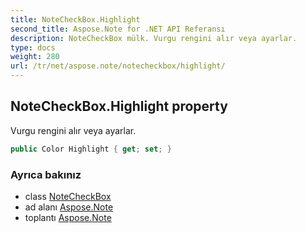 ```yaml
---
title: NoteCheckBox.Highlight
second_title: Aspose.Note for .NET API Referansı
description: NoteCheckBox mülk. Vurgu rengini alır veya ayarlar.
type: docs
weight: 280
url: /tr/net/aspose.note/notecheckbox/highlight/
---
```

## NoteCheckBox.Highlight property

Vurgu rengini alır veya ayarlar.

```csharp
public Color Highlight { get; set; }
```

### Ayrıca bakınız

* class [NoteCheckBox](../)
* ad alanı [Aspose.Note](../../notecheckbox/)
* toplantı [Aspose.Note](../../../)


